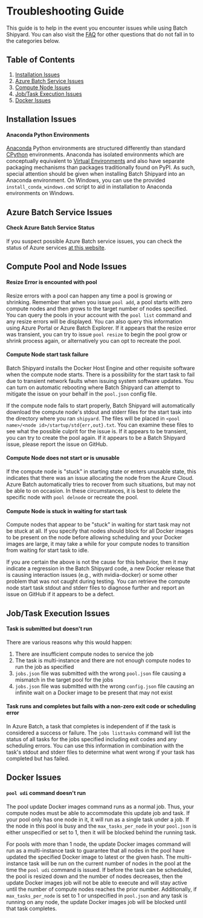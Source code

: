 # Troubleshooting Guide
This guide is to help in the event you encounter issues while using Batch
Shipyard. You can also visit the [FAQ](97-faq.md) for other questions
that do not fall in to the categories below.

## Table of Contents
1. [Installation Issues](#install)
2. [Azure Batch Service Issues](#batchservice)
3. [Compute Node Issues](#computenode)
4. [Job/Task Execution Issues](#task)
5. [Docker Issues](#docker)

## <a name="install"></a>Installation Issues
#### Anaconda Python Environments
[Anaconda](https://continuum.io) Python environments are structured
differently than standard [CPython](https://python.org) environments.
Anaconda has isolated environments which are conceptually equivalent to
[Virtual Environments](https://pypi.python.org/pypi/virtualenv) and also
have separate packaging mechanisms than packages traditionally found on
PyPI. As such, special attention should be given when installing Batch
Shipyard into an Anaconda environment. On Windows, you can use the provided
`install_conda_windows.cmd` script to aid in installation to Anaconda
environments on Windows.

## <a name="batchservice"></a>Azure Batch Service Issues
#### Check Azure Batch Service Status
If you suspect possible Azure Batch service issues, you can check the status
of Azure services [at this website](https://azure.microsoft.com/en-us/status/).

## <a name="computenode"></a>Compute Pool and Node Issues
#### Resize Error is encounted with pool
Resize errors with a pool can happen any time a pool is growing or shrinking.
Remember that when you issue `pool add`, a pool starts with zero compute nodes
and then grows to the target number of nodes specified. You can query the
pools in your account with the `pool list` command and any resize errors
will be displayed. You can also query this information using Azure Portal
or Azure Batch Explorer. If it appears that the resize error was transient,
you can try to issue `pool resize` to begin the pool grow or shrink process
again, or alternatively you can opt to recreate the pool.

#### Compute Node start task failure
Batch Shipyard installs the Docker Host Engine and other requisite software
when the compute node starts. There is a possibility for the start task to
fail due to transient network faults when issuing system software updates.
You can turn on automatic rebooting where Batch Shipyard can attempt to
mitigate the issue on your behalf in the `pool.json` config file.

If the compute node fails to start properly, Batch Shipyard will automatically
download the compute node's stdout and stderr files for the start task into
the directory where you ran `shipyard`. The files will be placed in
`<pool name>/<node id>/startup/std{err,out}.txt`. You can examine these files
to see what the possible culprit for the issue is. If it appears to be
transient, you can try to create the pool again. If it appears to be a Batch
Shipyard issue, please report the issue on GitHub.

#### Compute Node does not start or is unusable
If the compute node is "stuck" in starting state or enters unusable state,
this indicates that there was an issue allocating the node from the Azure
Cloud. Azure Batch automatically tries to recover from such situations, but
may not be able to on occasion. In these circumstances, it is best
to delete the specific node with `pool delnode` or recreate the pool.

#### Compute Node is stuck in waiting for start task
Compute nodes that appear to be "stuck" in waiting for start task may not be
stuck at all. If you specify that nodes should block for all Docker images to
be present on the node before allowing scheduling and your Docker images are
large, it may take a while for your compute nodes to transition from waiting
for start task to idle.

If you are certain the above is not the cause for this behavior, then it
may indicate a regression in the Batch Shipyard code, a new Docker release
that is causing interaction issues (e.g., with nvidia-docker) or some other
problem that was not caught during testing. You can retrieve the compute
node start task stdout and stderr files to diagnose further and report an
issue on GitHub if it appears to be a defect.

## <a name="task"></a>Job/Task Execution Issues
#### Task is submitted but doesn't run
There are various reasons why this would happen:

1. There are insufficient compute nodes to service the job
2. The task is multi-instance and there are not enough compute nodes to
run the job as specified
3. `jobs.json` file was submitted with the wrong `pool.json` file causing
a mismatch in the target pool for the jobs
4. `jobs.json` file was submitted with the wrong `config.json` file causing
an infinite wait on a Docker image to be present that may not exist

#### Task runs and completes but fails with a non-zero exit code or scheduling error
In Azure Batch, a task that completes is independent of if the task is
considered a success or failure. The `jobs listtasks` command will list
the status of all tasks for the jobs specified including exit codes and
any scheduling errors. You can use this information in combination with the
task's stdout and stderr files to determine what went wrong if your task
has completed but has failed.

## <a name="docker"></a>Docker Issues
#### `pool udi` command doesn't run
The pool update Docker images command runs as a normal job. Thus, your compute
nodes must be able to accommodate this update job and task. If your pool only
has one node in it, it will run as a single task under a job. If the node in
this pool is busy and the `max_tasks_per_node` in your `pool.json` is either
unspecified or set to 1, then it will be blocked behind the running task.

For pools with more than 1 node, the update Docker images command will run
as a multi-instance task to guarantee that all nodes in the pool have updated
the specified Docker image to latest or the given hash. The multi-instance
task will be run on the current number of nodes in the pool at the time
the `pool udi` command is issued. If before the task can be scheduled, the
pool is resized down and the number of nodes decreases, then the update
Docker images job will not be able to execute and will stay active until
the number of compute nodes reaches the prior number. Additionally, if
`max_tasks_per_node` is set to 1 or unspecified in `pool.json` and any
task is running on any node, the update Docker images job will be blocked
until that task completes.
